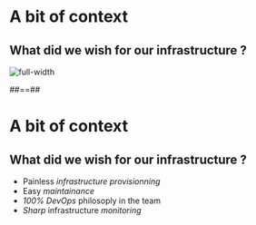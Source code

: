 
# A bit of context
## What did we wish for our infrastructure ?

![full-width](./assets/images/vil-son-vRyFSqEOTZI-unsplash.jpg)


##==##

# A bit of context
## What did we wish for our infrastructure ?

- Painless *infrastructure provisionning*
- Easy *maintainance*
- *100% DevOps* philosoply in the team
- *Sharp* infrastructure *monitoring*
